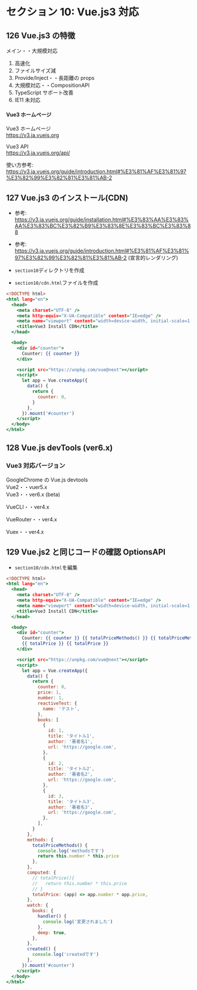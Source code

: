 # セクション 10: Vue.js3 対応

## 126 Vue.js3 の特徴

メイン・・大規模対応<br>

1. 高速化<br>
2. ファイルサイズ減<br>
3. Provide/Inject・・長距離の props<br>
4. 大規模対応・・CompositionAPI<br>
5. TypeScript サポート改善<br>
6. IE11 未対応<br>

#### Vue3 ホームページ

Vue3 ホームページ<br>
https://v3.ja.vuejs.org <br>

Vue3 API<br>
https://v3.ja.vuejs.org/api/ <br>

使い方参考: https://v3.ja.vuejs.org/guide/introduction.html#%E3%81%AF%E3%81%97%E3%82%99%E3%82%81%E3%81%AB-2 <br>

## 127 Vue.js3 のインストール(CDN)

- 参考: https://v3.ja.vuejs.org/guide/installation.html#%E3%83%AA%E3%83%AA%E3%83%BC%E3%82%B9%E3%83%8E%E3%83%BC%E3%83%88 <br>

* 参考: https://v3.ja.vuejs.org/guide/introduction.html#%E3%81%AF%E3%81%97%E3%82%99%E3%82%81%E3%81%AB-2 (宣言的レンダリング)<br>

- `section10`ディレクトリを作成<br>

* `section10/cdn.html`ファイルを作成<br>

```html:cdn.html
<!DOCTYPE html>
<html lang="en">
  <head>
    <meta charset="UTF-8" />
    <meta http-equiv="X-UA-Compatible" content="IE=edge" />
    <meta name="viewport" content="width=device-width, initial-scale=1.0" />
    <title>Vue3 Install CDN</title>
  </head>

  <body>
    <div id="counter">
      Counter: {{ counter }}
    </div>

    <script src="https://unpkg.com/vue@next"></script>
    <script>
      let app = Vue.createApp({
        data() {
          return {
            counter: 0,
          }
        },
      }).mount('#counter')
    </script>
  </body>
</html>
```

## 128 Vue.js devTools (ver6.x)

### Vue3 対応バージョン

GoogleChrome の Vue.js devtools<br>
Vue2・・vuer5.x <br>
Vue3・・ver6.x (beta)<br>

VueCLI・・ver4.x<br>

VueRouter・・ver4.x<br>

Vuex・・ver4.x<br>

## 129 Vue.js2 と同じコードの確認 OptionsAPI

- `section10/cdn.html`を編集<br>

```html:cdn.html
<!DOCTYPE html>
<html lang="en">
  <head>
    <meta charset="UTF-8" />
    <meta http-equiv="X-UA-Compatible" content="IE=edge" />
    <meta name="viewport" content="width=device-width, initial-scale=1.0" />
    <title>Vue3 Install CDN</title>
  </head>

  <body>
    <div id="counter">
      Counter: {{ counter }} {{ totalPriceMethods() }} {{ totalPriceMethods() }}
      {{ totalPrice }} {{ totalPrice }}
    </div>

    <script src="https://unpkg.com/vue@next"></script>
    <script>
      let app = Vue.createApp({
        data() {
          return {
            counter: 0,
            price: 1,
            number: 1,
            reactiveTest: {
              name: 'テスト',
            },
            books: [
              {
                id: 1,
                title: 'タイトル1',
                author: '著者名1',
                url: 'https://google.com',
              },
              {
                id: 2,
                title: 'タイトル2',
                author: '著者名2',
                url: 'https://google.com',
              },
              {
                id: 3,
                title: 'タイトル3',
                author: '著者名3',
                url: 'https://google.com',
              },
            ],
          }
        },
        methods: {
          totalPriceMethods() {
            console.log('methodsです')
            return this.number * this.price
          },
        },
        computed: {
          // totalPrice(){
          //   return this.number * this.price
          // }
          totalPrice: (app) => app.number * app.price,
        },
        watch: {
          books: {
            handler() {
              console.log('変更されました')
            },
            deep: true,
          },
        },
        created() {
          console.log('createdです')
        },
      }).mount('#counter')
    </script>
  </body>
</html>
```
